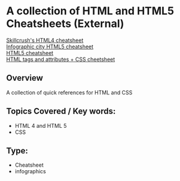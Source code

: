 # A collection of HTML and HTML5 Cheatsheets (External)
[Skillcrush's HTML4 cheatsheet](http://skillcrush.com/wp-content/uploads/2012/06/HTML-Cheatsheet-Skillcrush.pdf)  
[Infographic city HTML5 cheatsheet](http://infographic.city/html5-cheatsheet/)  
[HTML5 cheatsheet](http://adactio.com/extras/pocketbooks/html5/)  
[HTML tags and attributes + CSS cheetsheet](https://www.bluehost.com/blog/website-design/html-css-cheat-sheet-infographic-4181/)  

## Overview
A collection of quick references for HTML and CSS

## Topics Covered / Key words:
- HTML 4 and HTML 5
- CSS

## Type:
- Cheatsheet
- infographics
